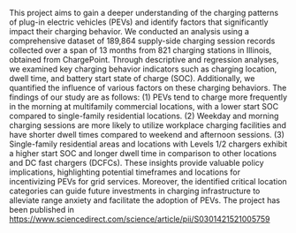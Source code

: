 This project aims to gain a deeper understanding of the charging patterns of plug-in electric vehicles (PEVs) and identify factors that significantly impact their charging behavior. We conducted an analysis using a comprehensive dataset of 189,864 supply-side charging session records collected over a span of 13 months from 821 charging stations in Illinois, obtained from ChargePoint. Through descriptive and regression analyses, we examined key charging behavior indicators such as charging location, dwell time, and battery start state of charge (SOC). Additionally, we quantified the influence of various factors on these charging behaviors. The findings of our study are as follows: (1) PEVs tend to charge more frequently in the morning at multifamily commercial locations, with a lower start SOC compared to single-family residential locations. (2) Weekday and morning charging sessions are more likely to utilize workplace charging facilities and have shorter dwell times compared to weekend and afternoon sessions. (3) Single-family residential areas and locations with Levels 1/2 chargers exhibit a higher start SOC and longer dwell time in comparison to other locations and DC fast chargers (DCFCs). These insights provide valuable policy implications, highlighting potential timeframes and locations for incentivizing PEVs for grid services. Moreover, the identified critical location categories can guide future investments in charging infrastructure to alleviate range anxiety and facilitate the adoption of PEVs. The project has been published in https://www.sciencedirect.com/science/article/pii/S0301421521005759


